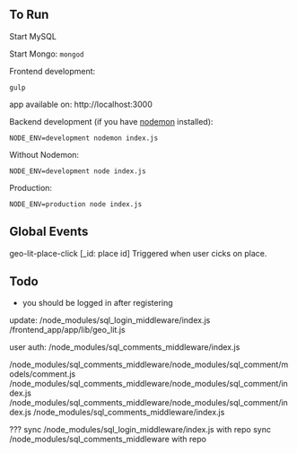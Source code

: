 ## To Run

Start MySQL

Start Mongo: `mongod`

Frontend development:
```
gulp
```

app available on: http://localhost:3000

Backend development (if you have [nodemon](https://github.com/remy/nodemon) installed):
```
NODE_ENV=development nodemon index.js
```
Without Nodemon:
```
NODE_ENV=development node index.js
```

Production:
```
NODE_ENV=production node index.js
```

## Global Events

geo-lit-place-click [_id: place id]
    Triggered when user cicks on place.

## Todo

+ you should be logged in after registering

update:
    /node_modules/sql_login_middleware/index.js
    /frontend_app/app/lib/geo_lit.js

user auth:
    /node_modules/sql_comments_middleware/index.js

/node_modules/sql_comments_middleware/node_modules/sql_comment/models/comment.js
/node_modules/sql_comments_middleware/node_modules/sql_comment/index.js
/node_modules/sql_comments_middleware/node_modules/sql_comment/index.js
/node_modules/sql_comments_middleware/index.js

???
sync /node_modules/sql_login_middleware/index.js with repo
sync /node_modules/sql_comments_middleware with repo